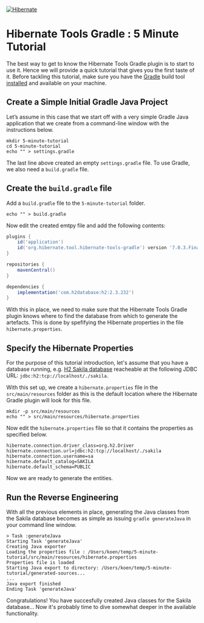 <!--
  ~ Copyright 2004 - 2025 Red Hat, Inc.
  ~
  ~ Licensed under the Apache License, Version 2.0 (the "License");
  ~ you may not use this file except in compliance with the License.
  ~ You may obtain a copy of the License at
  ~
  ~     http://www.apache.org/licenses/LICENSE-2.0
  ~
  ~ Unless required by applicable law or agreed to in writing, software
  ~ distributed under the License is distributed on an "AS IS" basis,
  ~ WITHOUT WARRANTIES OR CONDITIONS OF ANY KIND, either express or implied.
  ~ See the License for the specific language governing permissions and
  ~ limitations under the License.
  -->

[![Hibernate](https://static.jboss.org/hibernate/images/hibernate_200x150.png)](https://tools.hibernate.org)

# Hibernate Tools Gradle : 5 Minute Tutorial

The best way to get to know the Hibernate Tools Gradle plugin is to start to use it. 
Hence we will provide a quick tutorial that gives you the first taste of it.
Before tackling this tutorial, make sure you have the [Gradle](https://gradle.org) build tool 
[installed](https://gradle.org/install/) and available on your machine.

## Create a Simple Initial Gradle Java Project

Let’s assume in this case that we start off with a very simple Gradle Java application
that we create from a command-line window with the instructions below. 

```shell
mkdir 5-minute-tutorial
cd 5-minute-tutorial
echo "" > settings.gradle
```

The last line above created an empty `settings.gradle` file. To use Gradle, we also need
a `build.gradle` file.

## Create the  `build.gradle` file

Add a `build.gradle` file to the `5-minute-tutorial` folder.

```shell
echo "" > build.gradle
```

Now edit the created emtpy file and add the following contents:

```groovy
plugins {
    id('application')
    id('org.hibernate.tool.hibernate-tools-gradle') version '7.0.3.Final'
}

repositories {
    mavenCentral()
}

dependencies {
    implementation('com.h2database:h2:2.3.232')
}
```

With this in place, we need to make sure that the Hibernate Tools Gradle plugin knows where
to find the database from which to generate the artefacts. This is done by spefifying the 
Hibernate properties in the file `hibernate.properties`.

## Specify the Hibernate Properties

For the purpose of this tutorial introduction, let's assume that you have a database running, e.g.
[H2 Sakila database](https://github.com/hibernate/sakila-h2) reacheable at the following JDBC URL:
`jdbc:h2:tcp://localhost/./sakila`.

With this set up, we create a `hibernate.properties` file in the `src/main/resources` folder
as this is the default location where the Hibernate Gradle plugin will look for this file.

```shell
mkdir -p src/main/resources
echo "" > src/main/resources/hibernate.properties
```

Now edit the `hibernate.properties` file so that it contains the properties as specified below.

```properties
hibernate.connection.driver_class=org.h2.Driver
hibernate.connection.url=jdbc:h2:tcp://localhost/./sakila
hibernate.connection.username=sa
hibernate.default_catalog=SAKILA
hibernate.default_schema=PUBLIC
```

Now we are ready to generate the entities.

## Run the Reverse Engineering

With all the previous elements in place, generating the Java classes from the Sakila database
becomes as simple as issuing `gradle generateJava` in your command line window.

```shell
> Task :generateJava
Starting Task 'generateJava'
Creating Java exporter
Loading the properties file : /Users/koen/temp/5-minute-tutorial/src/main/resources/hibernate.properties
Properties file is loaded
Starting Java export to directory: /Users/koen/temp/5-minute-tutorial/generated-sources...
...
Java export finished
Ending Task 'generateJava'
```


Congratulations! You have succesfully created Java classes for the Sakila database... Now it's
probably time to dive somewhat deeper in the available functionality.
